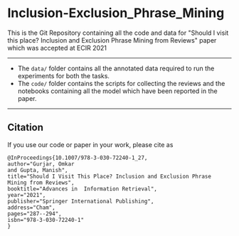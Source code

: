 # Inclusion-Exclusion_Phrase_Mining
This is the Git Repository containing all the code and data for "Should I visit this place? Inclusion and Exclusion Phrase Mining from Reviews" paper which was accepted at ECIR 2021

***
- The `data/` folder contains all the annotated data required to run the experiments for both the tasks.
- The `code/` folder contains the scripts for collecting the reviews and the notebooks containing all the model which have been reported in the paper.

***
## Citation

If you use our code or paper in your work, please cite as 
```
@InProceedings{10.1007/978-3-030-72240-1_27,
author="Gurjar, Omkar
and Gupta, Manish",
title="Should I Visit This Place? Inclusion and Exclusion Phrase Mining from Reviews",
booktitle="Advances in  Information Retrieval",
year="2021",
publisher="Springer International Publishing",
address="Cham",
pages="287--294",
isbn="978-3-030-72240-1"
}

```

